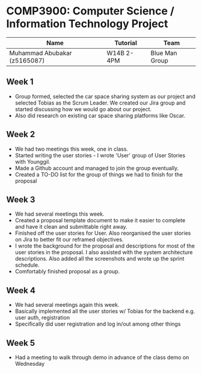 # COMP3900: Computer Science / Information Technology Project

| Name                         | Tutorial   | Team           |
| ---------------------------- | ---------- | -------------- |
| Muhammad Abubakar (z5165087) | W14B 2-4PM | Blue Man Group |

## Week 1

- Group formed, selected the car space sharing system as our project and selected Tobias as the Scrum Leader. We created our Jira group and started discussing how we would go about our project. 
- Also did research on existing car space sharing platforms like Oscar.

## Week 2

- We had two meetings this week, one in class.
- Started writing the user stories - I wrote 'User' group of User Stories with Younggil.
- Made a Github account and managed to join the group eventually.
- Created a TO-DO list for the group of things we had to finish for the proposal

## Week 3

- We had several meetings this week.
- Created a proposal template document to make it easier to complete and have it clean and submittable right away.
- Finished off the user stories for User. Also reorganised the user stories on Jira to better fit our reframed objectives.
- I wrote the background for the proposal and descriptions for most of the user stories in the proposal. I also assisted with the system architecture descriptions. Also added all the screenshots and wrote up the sprint schedule.
- Comfortably finished proposal as a group.

## Week 4

- We had several meetings again this week.
- Basically implemented all the user stories w/ Tobias for the backend e.g. user auth, registration
- Specifically did user registration and log in/out among other things

## Week 5

- Had a meeting to walk through demo in advance of the class demo on Wednesday
